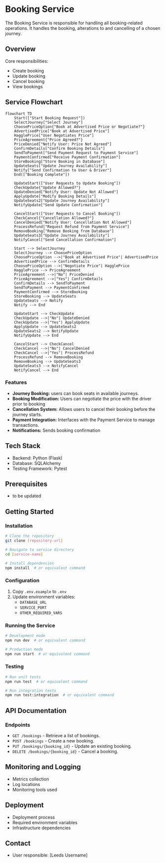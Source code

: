 # Booking Service

The Booking Service is responsible for handling all booking-related operations. It handles the booking, alterations to and cancelling of a chosen journey.

## Overview

Core responsibilities:
 - Create booking
 - Update booking
 - Cancel booking
 - View bookings

## Service Flowchart

```mermaid
flowchart TD
    Start(["Start Booking Request"])
    SelectJourney["Select Journey"]
    ChoosePriceOption{"Book at Advertised Price or Negotiate?"}
    AdvertisedPrice["Book at Advertised Price"]
    HagglePrice["User Negotiates Price"]
    PriceAgreement{"Price Agreed?"}
    PriceDenied["Notify User: Price Not Agreed"]
    ConfirmDetails["Confirm Booking Details"]
    SendToPayment["Send Payment Request to Payment Service"]
    PaymentConfirmed["Receive Payment Confirmation"]
    StoreBooking["Store Booking in Database"]
    UpdateSeats["Update Journey Availability"]
    Notify["Send Confirmation to User & Driver"]
    End(["Booking Complete"])

    UpdateStart(["User Requests to Update Booking"])
    CheckUpdate{"Update Allowed?"}
    UpdateDenied["Notify User: Update Not Allowed"]
    ApplyUpdate["Modify Booking Details"]
    UpdateSeats2["Update Journey Availability"]
    NotifyUpdate["Send Update Confirmation"]

    CancelStart(["User Requests to Cancel Booking"])
    CheckCancel{"Cancellation Allowed?"}
    CancelDenied["Notify User: Cancellation Not Allowed"]
    ProcessRefund["Request Refund from Payment Service"]
    RemoveBooking["Remove Booking from Database"]
    UpdateSeats3["Update Journey Availability"]
    NotifyCancel["Send Cancellation Confirmation"]

    Start --> SelectJourney
    SelectJourney --> ChoosePriceOption
    ChoosePriceOption -->|"Book at Advertised Price"| AdvertisedPrice
    AdvertisedPrice --> ConfirmDetails
    ChoosePriceOption -->|"Negotiate Price"| HagglePrice
    HagglePrice --> PriceAgreement
    PriceAgreement -->|"No"| PriceDenied
    PriceAgreement -->|"Yes"| ConfirmDetails
    ConfirmDetails --> SendToPayment
    SendToPayment --> PaymentConfirmed
    PaymentConfirmed --> StoreBooking
    StoreBooking --> UpdateSeats
    UpdateSeats --> Notify
    Notify --> End

    UpdateStart --> CheckUpdate
    CheckUpdate -->|"No"| UpdateDenied
    CheckUpdate -->|"Yes"| ApplyUpdate
    ApplyUpdate --> UpdateSeats2
    UpdateSeats2 --> NotifyUpdate
    NotifyUpdate --> End

    CancelStart --> CheckCancel
    CheckCancel -->|"No"| CancelDenied
    CheckCancel -->|"Yes"| ProcessRefund
    ProcessRefund --> RemoveBooking
    RemoveBooking --> UpdateSeats3
    UpdateSeats3 --> NotifyCancel
    NotifyCancel --> End
```

### Features
- **Journey Booking:** users can book seats in available journeys.
- **Booking Modification:** Users can negotiate the price with the driver prior to booking
- **Cancellation System:** Allows users to cancel their booking before the journey starts.
- **Payment Integration:** Interfaces with the Payment Service to manage transactions.
- **Notifications:** Sends booking confirmation

## Tech Stack
- Backend: Python (Flask)
- Database: SQLAlchemy
- Testing Framework: Pytest

## Prerequisites
- to be updated

## Getting Started

### Installation
```bash
# Clone the repository
git clone [repository-url]

# Navigate to service directory
cd [service-name]

# Install dependencies
npm install  # or equivalent command
```

### Configuration
1. Copy `.env.example` to `.env`
2. Update environment variables:
   - `DATABASE_URL`
   - `SERVICE_PORT`
   - `OTHER_REQUIRED_VARS`

### Running the Service
```bash
# Development mode
npm run dev  # or equivalent command

# Production mode
npm run start  # or equivalent command
```

### Testing
```bash
# Run unit tests
npm run test  # or equivalent command

# Run integration tests
npm run test:integration  # or equivalent command
```

## API Documentation

### Endpoints
- `GET /bookings` - Retrieve a list of bookings.
- `POST /bookings` - Create a new booking.
- `PUT /bookings/{booking_id}` - Update an existing booking.
- `DELETE /bookings/{booking_id}` - Cancel a booking.


## Monitoring and Logging
- Metrics collection
- Log locations
- Monitoring tools used

## Deployment
- Deployment process
- Required environment variables
- Infrastructure dependencies


## Contact
- User responsible: [Leeds Username]
